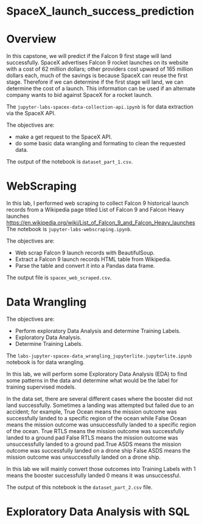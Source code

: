 # SpaceX_launch_success_prediction

# Overview
In this capstone, we will predict if the Falcon 9 first stage will land successfully. SpaceX advertises Falcon 9 rocket launches on its website with a cost of 62 million dollars; other providers cost upward of 165 million dollars each, much of the savings is because SpaceX can reuse the first stage. Therefore if we can determine if the first stage will land, we can determine the cost of a launch. This information can be used if an alternate company wants to bid against SpaceX for a rocket launch.

The `jupyter-labs-spacex-data-collection-api.ipynb` is for data extraction via the SpaceX API.

The objectives are:
- make a get request to the SpaceX API.
- do some basic data wrangling and formating to clean the requested data.

The output of the notebook is `dataset_part_1.csv`. 

# WebScraping
In this lab, I performed web scraping to collect Falcon 9 historical launch records from a Wikipedia page titled List of Falcon 9 and Falcon Heavy launches
https://en.wikipedia.org/wiki/List_of_Falcon_9_and_Falcon_Heavy_launches
The notebook is `jupyter-labs-webscraping.ipynb`.

The objectives are:
- Web scrap Falcon 9 launch records with BeautifulSoup.
- Extract a Falcon 9 launch records HTML table from Wikipedia.
- Parse the table and convert it into a Pandas data frame.

The output file is `spacex_web_scraped.csv`.



# Data Wrangling

The objectives are: 
- Perform exploratory Data Analysis and determine Training Labels.
- Exploratory Data Analysis.
- Determine Training Labels.

The `labs-jupyter-spacex-data_wrangling_jupyterlite.jupyterlite.ipynb` notebook is for data wrangling. 

In this lab, we will perform some Exploratory Data Analysis (EDA) to find some patterns in the data and determine what would be the label for training supervised models.

In the data set, there are several different cases where the booster did not land successfully. Sometimes a landing was attempted but failed due to an accident; for example, True Ocean means the mission outcome was successfully landed to a specific region of the ocean while False Ocean means the mission outcome was unsuccessfully landed to a specific region of the ocean. True RTLS means the mission outcome was successfully landed to a ground pad False RTLS means the mission outcome was unsuccessfully landed to a ground pad.True ASDS means the mission outcome was successfully landed on a drone ship False ASDS means the mission outcome was unsuccessfully landed on a drone ship.

In this lab we will mainly convert those outcomes into Training Labels with 1 means the booster successfully landed 0 means it was unsuccessful.

The output of this notebook is the `dataset_part_2.csv` file.



# Exploratory Data Analysis with SQL


